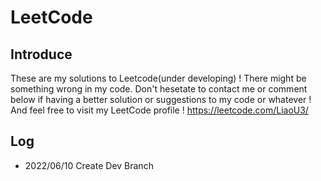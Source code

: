 # LeetCode
## Introduce
These are my solutions to Leetcode(under developing) !
There might be something wrong in my code. 
Don't hesetate to contact me or comment below if having a better solution or suggestions to my code or whatever !
And feel free to visit my LeetCode profile !
https://leetcode.com/LiaoU3/

## Log
* 2022/06/10 Create Dev Branch
